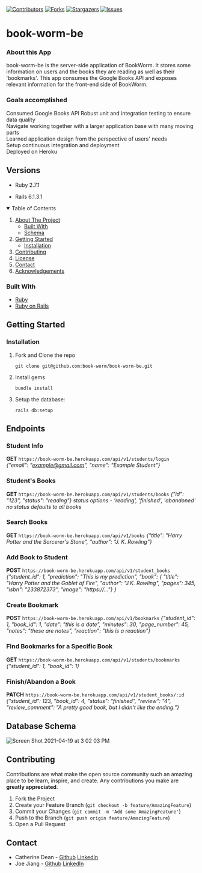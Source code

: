 [![Contributors][contributors-shield]][contributors-url]
[![Forks][forks-shield]][forks-url]
[![Stargazers][stars-shield]][stars-url]
[![Issues][issues-shield]][issues-url]

# book-worm-be

### About this App

book-worm-be is the server-side application of BookWorm. It stores some information on users and the books they are reading as well as their 'bookmarks'. This app consumes the Google Books API and exposes relevant information for the front-end side of BookWorm. 


### Goals accomplished
Consumed Google Books API 
Robust unit and integration testing to ensure data quality  
Navigate working together with a larger application base with many moving parts  
Learned application design from the perspective of users' needs  
Setup continuous integration and deployment   
Deployed on Heroku


## Versions

- Ruby 2.7.1

- Rails 6.1.3.1



<!-- TABLE OF CONTENTS -->
<details open="open">
  <summary>Table of Contents</summary>
  <ol>
    <li>
      <a href="#about-the-project">About The Project</a>
      <ul>
        <li><a href="#built-with">Built With</a></li>
        <li><a href="#schema">Schema</a></li>
      </ul>
    </li>
    <li>
      <a href="#getting-started">Getting Started</a>
      <ul>
        <li><a href="#installation">Installation</a></li>
      </ul>
    </li>
    <li><a href="#contributing">Contributing</a></li>
    <li><a href="#license">License</a></li>
    <li><a href="#contact">Contact</a></li>
    <li><a href="#acknowledgements">Acknowledgements</a></li>
  </ol>
</details>



<!-- ABOUT THE PROJECT -->
### Built With

* [Ruby](https://www.ruby-lang.org/en/)
* [Ruby on Rails](https://github.com/rails/rails)

<!-- GETTING STARTED -->
## Getting Started

### Installation

1. Fork and Clone the repo
   ```
   git clone git@github.com:book-worm/book-worm-be.git
   ```
2. Install gems
   ```
   bundle install
   ```
3. Setup the database: 
   ```
   rails db:setup
   ```

## Endpoints

### Student Info
**GET** `https://book-worm-be.herokuapp.com/api/v1/students/login`  
*{"email": "example@gmail.com",*
 *"name": "Example Student"}*
 
### Student's Books
**GET** `https://book-worm-be.herokuapp.com/api/v1/students/books` 
*{"id": "123",*
*"status": "reading"}*
*status options - 'reading', 'finished', 'abandoned'*
*no status defaults to all books*

### Search Books
**GET** `https://book-worm-be.herokuapp.com/api/v1/books` 
*{"title": "Harry Potter and the Sorcerer's Stone",*
*"author": "J. K. Rowling"}*

### Add Book to Student
**POST** `https://book-worm-be.herokuapp.com/api/v1/student_books`
*{"student_id": 1,
  "prediction": "This is my prediction",
  "book": {
  "title": "Harry Potter and the Goblet of Fire",
  "author": "J.K. Rowling",
  "pages": 345,
  "isbn": "233872373",
  "image": "https://..."} }*

### Create Bookmark
**POST** `https://book-worm-be.herokuapp.com/api/v1/bookmarks`
*{"student_id": 1,
   "book_id": 1,
   "date": "this is a date",
   "minutes": 30,
   "page_number": 45,
   "notes": "these are notes",
   "reaction": "this is a reaction"}*
   
### Find Bookmarks for a Specific Book
**GET** `https://book-worm-be.herokuapp.com/api/v1/students/bookmarks`
*{"student_id": 1,
  "book_id": 1}*
  
### Finish/Abandon a Book
**PATCH** `https://book-worm-be.herokuapp.com/api/v1/student_books/:id`
*{"student_id": 123,
  "book_id": 4,
   "status": "finished",
   "review": "4",
   "review_comment": "A pretty good book, but I didn't like the ending."}*

## Database Schema
![Screen Shot 2021-04-19 at 3 02 03 PM](https://user-images.githubusercontent.com/69832134/115303032-51e63980-a120-11eb-956e-fbee36df9478.png)


<!-- CONTRIBUTING -->
## Contributing

Contributions are what make the open source community such an amazing place to be learn, inspire, and create. Any contributions you make are **greatly appreciated**.

1. Fork the Project
2. Create your Feature Branch (`git checkout -b feature/AmazingFeature`)
3. Commit your Changes (`git commit -m 'Add some AmazingFeature'`)
4. Push to the Branch (`git push origin feature/AmazingFeature`)
5. Open a Pull Request



<!-- CONTACT -->
## Contact

- Catherine Dean - [Github](https://github.com/catherinemdean15) [LinkedIn](https://www.linkedin.com/in/catherine-dean-57a92030/)
- Joe Jiang - [Github](https://github.com/ninesky00) [LinkedIn](https://www.linkedin.com/in/joe-jiang01/)



<!-- MARKDOWN LINKS & IMAGES -->
<!-- https://www.markdownguide.org/basic-syntax/#reference-style-links -->
[contributors-shield]: https://img.shields.io/github/contributors/run-the-jules/joules-utility-microservice.svg?style=for-the-badge
[contributors-url]: https://github.com/run-the-jules/joules-utility-microservice/graphs/contributors
[forks-shield]: https://img.shields.io/github/forks/run-the-jules/joules-utility-microservice.svg?style=for-the-badge
[forks-url]: https://github.com/run-the-jules/joules-utility-microservice/network/members
[stars-shield]: https://img.shields.io/github/stars/run-the-jules/joules-utility-microservice.svg?style=for-the-badge
[stars-url]: https://github.com/run-the-jules/joules-utility-microservice/stargazers
[issues-shield]: https://img.shields.io/github/issues/run-the-jules/joules-utility-microservice.svg?style=for-the-badge
[issues-url]: https://github.com/run-the-jules/joules-utility-microservice/issues
[product-screenshot]: images/screenshot.png
